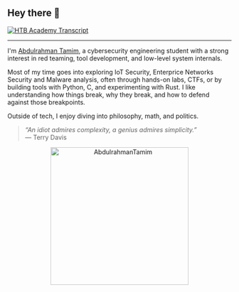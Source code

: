 ## Hey there 👋

[![HTB Academy Transcript](https://img.shields.io/badge/View_HTB_Transcript-PDF-green?logo=hackthebox&style=flat-square)](https://drive.google.com/file/d/1xl08H84gTpJtDPMM4rZPH1ZL6R2A_T_L/view?usp=sharing)

---

I'm [Abdulrahman Tamim](https://www.linkedin.com/in/abdulrahman-tamim-a7149a29b/), a cybersecurity engineering student with a strong interest in red teaming, tool development, and low-level system internals.

Most of my time goes into exploring IoT Security, Enterprice Networks Security and Malware analysis, often through hands-on labs, CTFs, or by building tools with Python, C, and experimenting with Rust. I like understanding how things break, why they break, and how to defend against those breakpoints.

Outside of tech, I enjoy diving into philosophy, math, and politics.

> _“An idiot admires complexity, a genius admires simplicity.”_  
> — Terry Davis

<div style="text-align: center;">
   <a href="https://tryhackme.com/p/AbdulrahmanTamim">
       <img src="https://tryhackme-badges.s3.amazonaws.com/AbdulrahmanTamim.png" alt="AbdulrahmanTamim" width="310">
   </a>
</div>
